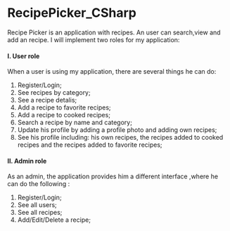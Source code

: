 # RecipePicker_CSharp
Recipe Picker is an application with recipes. An user can search,view and add an recipe.
I will implement two roles for my application:
#### I. User role
When a user is using my application, there are several things he
can do:
 1. Register/Login;
 2. See recipes by category;
 3. See a recipe detalis;
 4. Add a recipe to favorite recipes;
 5. Add a recipe to cooked recipes;
 6. Search a recipe by name and category;
 7. Update his profile by adding a profile photo and adding own recipes;
 8. See his profile including: his own recipes, the recipes added to cooked recipes and the recipes added to favorite recipes;

#### II. Admin role
As an admin, the application provides him a different interface ,where he can do the following :
1. Register/Login;
2. See all users;
3. See all recipes;
4. Add/Edit/Delete a recipe;
